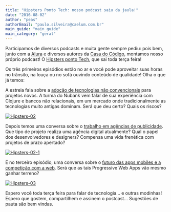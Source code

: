 ```yaml
---
title: "Hipsters Ponto Tech: nosso podcast saiu da jaula!"
date: "2016-08-02"
author: "peas"
authorEmail: "paulo.silveira@caelum.com.br"
main_guide: "main_guide"
main_category: "geral"
---
```


Participamos de diversos podcasts e muita gente sempre pediu: pois bem, junto com a [Alura](http://www.alura.com.br) e diversos autores da [Casa do Código](http://www.casadocodigo.com.br), montamos nosso próprio podcast! O [Hipsters ponto Tech](http://hipsters.tech/), que sai toda terça feira!

Os três primeiros episódios estão no ar e você pode aproveitar suas horas no trânsito, na louça ou no sofá ouvindo conteúdo de qualidade! Olha o que já temos:

A estreia fala sobre a [adoção de tecnologias não convencionais](http://hipsters.tech/tecnologias-no-nubank-hipsters-01/) para projetos novos. A turma do Nubank vem falar de sua experiência com Clojure e bancos não relacionais, em um mercado onde tradicionalmente as tecnologias muito antigas dominam. Será que deu certo? Quais os riscos?

[![Hipsters-02](https://blog.caelum.com.br/wp-content/uploads/2016/08/Hipsters-02-300x180.png)](http://hipsters.tech/tecnologias-no-nubank-hipsters-01/)

Depois temos uma conversa sobre o [trabalho em agências de publicidade](http://hipsters.tech/vida-de-agencia-hipsters-02/). Que tipo de projeto realiza uma agência digital atualmente? Qual o papel dos desenvolvedores e designers? Compensa uma vida frenética com projetos de prazo apertado?

[![Hipsters-02-1](https://blog.caelum.com.br/wp-content/uploads/2016/08/Hipsters-02-1-300x180.png)](http://hipsters.tech/vida-de-agencia-hipsters-02/)

E no terceiro episódio, uma conversa sobre o [futuro das apps mobiles e a competição com a web](http://hipsters.tech/progressive-web-apps-hipsters-03/). Será que as tais Progressive Web Apps vão mesmo ganhar terreno?

[![Hipsters-03](https://blog.caelum.com.br/wp-content/uploads/2016/08/Hipsters-03-300x180.png)](http://hipsters.tech/progressive-web-apps-hipsters-03/)

Espero você toda terça feira para falar de tecnologia... e outras modinhas! Espero que gostem, compartilhem e assinem o postcast... Sugestões de pauta são bem vindas.
